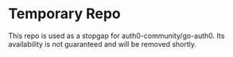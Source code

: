 # Temporary Repo

This repo is used as a stopgap for auth0-community/go-auth0. Its availability is not guaranteed and will be removed shortly. 
